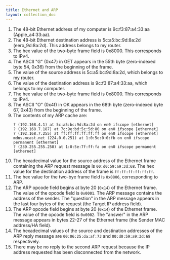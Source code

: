 ```yaml
---
title: Ethernet and ARP
layout: collection_doc
---
```


1. The 48-bit Ethernet address of my computer is 9c:f3:87:a4:33:aa (Apple_a4:33:aa).
2. The 48-bit Ethernet destination address is 5c:a5:bc:9d:8a:2d (eero_9d:8a:2d). This address belongs to my router.
3. The hex value of the two-byte frame field is 0x8000. This corresponds to IPv4.
4. The ASCII "G" (0x47) in GET appears in the 55th byte (zero-indexed byte 54, 0x36) from the beginning of the frame.
5. The value of the source address is 5c:a5:bc:9d:8a:2d, which belongs to my router.
6. The value of the destination address is 9c:f3:87:a4:33:aa, which belongs to my computer.
7. The hex value of the two-byte frame field is 0x8000. This corresponds to IPv4.
8. The ASCII "O" (0x4f) in OK appears in the 68th byte (zero-indexed byte 67, 0x43) from the beginning of the frame.
9. The contents of my ARP cache are:
   ```
   ? (192.168.4.1) at 5c:a5:bc:9d:8a:2d on en0 ifscope [ethernet]
   ? (192.168.7.187) at 7c:9e:bd:5c:5d:80 on en0 ifscope [ethernet]
   ? (192.168.7.255) at ff:ff:ff:ff:ff:ff on en0 ifscope [ethernet]
   mdns.mcast.net (224.0.0.251) at 1:0:5e:0:0:fb on en0 ifscope permanent [ethernet]
   ? (239.255.255.250) at 1:0:5e:7f:ff:fa on en0 ifscope permanent [ethernet]
   ```
10. The hexadecimal value for the source address of the Ethernet frame containing the ARP request message is `00:d0:59:a9:3d:68`. The hex value for the destination address of the frame is `ff:ff:ff:ff:ff:ff`.
11. The hex value for the two-bye frame field is `0x0806`, corresponding to ARP.
12. The ARP opcode field begins at byte 20 (`0x14`) of the Ethernet frame. The value of the opcode field is `0x0001`. The ARP message contains the address of the sender. The "question" in the ARP message appears in the last four bytes of the request (the Target IP address field).
13. The ARP opcode field begins at byte 20 (`0x14`) of the Ethernet frame. The value of the opcode field is `0x0002`. The "answer" in the ARP message appears in bytes 22-27 of the Ethernet frame (the Sender MAC address/HA field).
14. The hexadecimal values of the source and destination addresses of the ARP reply message are `00:06:25:da:af:73` and `00:d0:59:a9:3d:68` respectively.
15. There may be no reply to the second ARP request because the IP address requested has been disconnected from the network.

